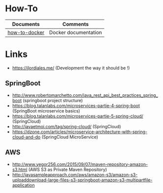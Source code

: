# How-To

Documents | Comments
------------ | -------------
[how-to-docker](https://github.com/mike-the-bike/how-to/blob/master/how-to-docker.md) | Docker documentation

# Links
- https://jlordiales.me/ (Development the way it should be !)

## SpringBoot
- http://www.robertomarchetto.com/java_rest_api_best_practices_spring_boot (springboot project structure)
- https://blog.talanlabs.com/microservices-partie-4-spring-boot (SpringBoot microservice basics)
- https://blog.talanlabs.com/microservices-partie-5-spring-cloud/ (SpringCloud)
- http://javaetmoi.com/tag/spring-cloud/ (SpringCloud)
- https://dzone.com/articles/microservice-architecture-with-spring-cloud-and-do (SpringCloud MicroService)

## AWS
- http://www.yegor256.com/2015/09/07/maven-repository-amazon-s3.html (AWS S3 as Private Maven Repository)
- http://javasampleapproach.com/aws/amazon-s3/amazon-s3-uploaddownload-large-files-s3-springboot-amazon-s3-multipartfile-application


